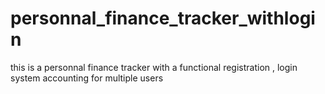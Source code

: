 
# personnal_finance_tracker_withlogin
this is a personnal finance tracker with a functional registration , login system accounting for multiple users
